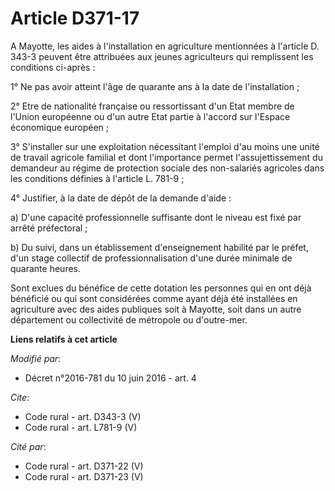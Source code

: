 # Article D371-17

A Mayotte, les aides à l'installation en agriculture mentionnées à l'article D. 343-3 peuvent être attribuées aux jeunes
agriculteurs qui remplissent les conditions ci-après : 

1° Ne pas avoir atteint l'âge de quarante ans à la date de l'installation ; 

2° Etre de nationalité française ou ressortissant d'un Etat membre de l'Union européenne ou d'un autre Etat partie à l'accord
sur l'Espace économique européen ; 

3° S'installer sur une exploitation nécessitant l'emploi d'au moins une unité de travail agricole familial et dont
l'importance permet l'assujettissement du demandeur au régime de protection sociale des non-salariés agricoles dans les
conditions définies à l'article L. 781-9 ; 

4° Justifier, à la date de dépôt de la demande d'aide : 

a) D'une capacité professionnelle suffisante dont le niveau est fixé par arrêté préfectoral ; 

b) Du suivi, dans un établissement d'enseignement habilité par le préfet, d'un stage collectif de professionnalisation d'une
durée minimale de quarante heures. 

Sont exclues du bénéfice de cette dotation les personnes qui en ont déjà bénéficié ou qui sont considérées comme ayant déjà
été installées en agriculture avec des aides publiques soit à Mayotte, soit dans un autre département ou collectivité de
métropole ou d'outre-mer.

**Liens relatifs à cet article**

_Modifié par_:

  - Décret n°2016-781 du 10 juin 2016 - art. 4

_Cite_:

  - Code rural - art. D343-3 (V)
  - Code rural - art. L781-9 (V)

_Cité par_:

  - Code rural - art. D371-22 (V)
  - Code rural - art. D371-23 (V)
